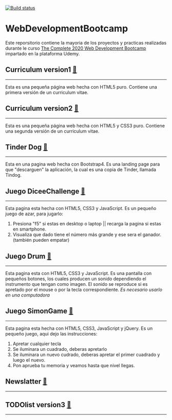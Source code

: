 [![Build status](https://dev.azure.com/lalo1898jr/eduardoWeb/_apis/build/status/eduardoWeb-CI)](https://dev.azure.com/lalo1898jr/eduardoWeb/_build/latest?definitionId=1)

# WebDevelopmentBootcamp
Este reporsitorio contiene la mayoria de los proyectos y practicas realizadas durante le curso [The Complete 2020 Web Development Bootcamp](https://www.udemy.com/course/the-complete-web-development-bootcamp/) impartado en la plataforma Udemy.


## Curriculum version1 [🔗](https://lalo1898developer.github.io/eduardoWeb/WebDevelopmentBootcamp/HTML-PersonalSite/index.html)
---------
Esta es una pequeña página web hecha con HTML5 puro. Contiene una primera versión de un curriculum vitae.


## Curriculum version2 [🔗](https://lalo1898developer.github.io/eduardoWeb/WebDevelopmentBootcamp/CSS-MySite/index.html)
---------
Esta es una pequeña página web hecha con HTML5 y CSS3 puro. Contiene una segunda versión de un curriculum vitae.


## Tinder Dog [🔗](https://lalo1898developer.github.io/eduardoWeb/WebDevelopmentBootcamp/Bootstrap-installation/TinDog-Start-master/index.html)
---------
Esta en una pagina web hecha con Bootstrap4. Es una landing page para que "descarguen" la aplicación, la cual es una copia de Tinder, llamada Tindog.


## Juego DiceeChallenge [🔗](https://lalo1898developer.github.io/eduardoWeb/WebDevelopmentBootcamp/DiceeChallenge/dicee.html)
---------
Esta pagina esta hecha con HTML5, CSS3 y JavaScript. Es un pequeño juego de azar, para jugarlo:
1. Presiona "f5" si estas en desktop o laptop || recarga la pagina si estas en smartphone.
2. Visualiza que dado tiene el número más grande y ese sera el ganador. (también pueden empatar)


## Juego Drum [🔗](https://lalo1898developer.github.io/eduardoWeb/WebDevelopmentBootcamp/Drum/index.html)
---------
Esta pagina esta con HTML5, CSS3 y JavaScript. Es una pantalla con pequeños botones, los cuales producen un sonido dependiendo el instrumento que tengan como imagen. El sonido se reproduce si es apretado por el mouse o por la tecla correspondiente.
*Es necesario usarlo en una computadora*


## Juego SimonGame [🔗](https://lalo1898developer.github.io/eduardoWeb/WebDevelopmentBootcamp/SimonGame/index.html)
---------
Esta pagina esta hecha con HTML5, CSS3, JavaScript y jQuery. Es un pequeño juego, aqui dejo las instrucciones:
1. Apretar cualquier tecla
2. Se iluminara un cuadrado, deberas apretarlo
3. Se iluminara un nuevo cudrado, deberas apretar el primer cuadrado y luego el nuevo.
4. Pon aprueba tu memoria y veamos hasta que nivel llegas.


## Newslatter [🔗](https://hidden-chamber-45706.herokuapp.com/)
---------


## TODOlist version3 [🔗](https://err-todolistv3.herokuapp.com/)
---------